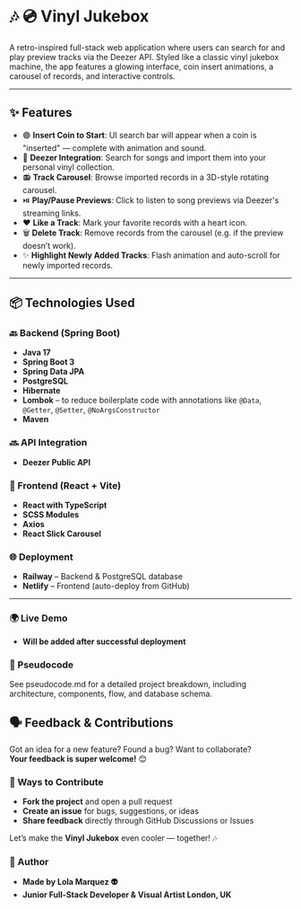 # 🎶 💿 Vinyl Jukebox

A retro-inspired full-stack web application where users can search for and play preview tracks via the Deezer API. Styled like a classic vinyl jukebox machine, the app features a glowing interface, coin insert animations, a carousel of records, and interactive controls.

---

## ✨ Features

- 🟣 **Insert Coin to Start**: UI search bar will appear when a coin is "inserted" — complete with animation and sound.
- 🎵 **Deezer Integration**: Search for songs and import them into your personal vinyl collection.
- 📻 **Track Carousel**: Browse imported records in a 3D-style rotating carousel.
- ⏯️ **Play/Pause Previews**: Click to listen to song previews via Deezer's streaming links.
- ❤️ **Like a Track**: Mark your favorite records with a heart icon.
- 🗑️ **Delete Track**: Remove records from the carousel (e.g. if the preview doesn’t work).
- ✨ **Highlight Newly Added Tracks**: Flash animation and auto-scroll for newly imported records.


---

## 📦 Technologies Used

### 🔙 Backend (Spring Boot)
- **Java 17**
- **Spring Boot 3**
- **Spring Data JPA**
- **PostgreSQL**
- **Hibernate**
- **Lombok** – to reduce boilerplate code with annotations like `@Data`, `@Getter`, `@Setter`, `@NoArgsConstructor`
- **Maven**

### 🔜 API Integration
- **Deezer Public API** 

### 🎨 Frontend (React + Vite)
- **React with TypeScript**
- **SCSS Modules**
- **Axios**
- **React Slick Carousel**

### 🌐 Deployment
- **Railway** – Backend & PostgreSQL database
- **Netlify** – Frontend (auto-deploy from GitHub)

---

### 🌍 Live Demo
- **Will be added after successful deployment**

### 🧠 Pseudocode
See pseudocode.md for a detailed project breakdown, including architecture, components, flow, and database schema.

## 🗣️ Feedback & Contributions

Got an idea for a new feature? Found a bug? Want to collaborate?  
**Your feedback is super welcome!** 😊

### 💬 Ways to Contribute

- **Fork the project** and open a pull request
- **Create an issue** for bugs, suggestions, or ideas
- **Share feedback** directly through GitHub Discussions or Issues

Let’s make the **Vinyl Jukebox** even cooler — together! 🎶


### 🙌 Author
- **Made by Lola Marquez 👽**
- **Junior Full-Stack Developer & Visual Artist
London, UK**